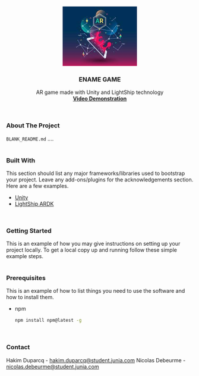 


<!-- PROJECT SHIELDS -->
<!--
*** I'm using markdown "reference style" links for readability.
*** Reference links are enclosed in brackets [ ] instead of parentheses ( ).
*** See the bottom of this document for the declaration of the reference variables
*** for contributors-url, forks-url, etc. This is an optional, concise syntax you may use.
*** https://www.markdownguide.org/basic-syntax/#reference-style-links
-->




<!-- PROJECT LOGO -->
<br />
<div align="center">
    <img src="logoAR.png" alt="Logo" width="200" height="160">
  </a>

  <h3 align="center">ENAME GAME</h3>

  <p align="center">
    AR game made with Unity and LightShip technology
    <br />
    <a href="https://video"><strong>Video Demonstration</strong></a>
  </p>
</div>
<br />







### About The Project

 `BLANK_README.md` ....
<br />
<br />



### Built With

This section should list any major frameworks/libraries used to bootstrap your project. Leave any add-ons/plugins for the acknowledgements section. Here are a few examples.

* [Unity](https://unity.com/fr)
* [LightShip ARDK](https://lightship.dev/)
<br />





### Getting Started

This is an example of how you may give instructions on setting up your project locally.
To get a local copy up and running follow these simple example steps.
<br />
<br />


### Prerequisites

This is an example of how to list things you need to use the software and how to install them.
* npm
  ```sh
  npm install npm@latest -g
  ```
<br />


### Contact

Hakim Duparcq - hakim.duparcq@student.junia.com
Nicolas Debeurme - nicolas.debeurme@student.junia.com
<br />